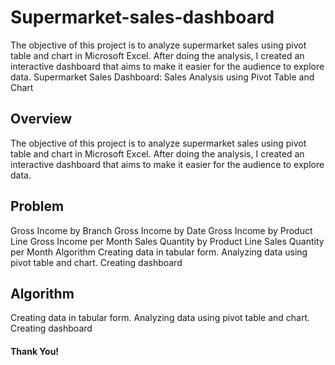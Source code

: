 # Supermarket-sales-dashboard
The objective of this project is to analyze supermarket sales using pivot table and chart in Microsoft Excel. After doing the analysis, I created an interactive dashboard that aims to make it easier for the audience to explore data.
Supermarket Sales Dashboard: Sales Analysis using Pivot Table and Chart
## Overview
The objective of this project is to analyze supermarket sales using pivot table and chart in Microsoft Excel. After doing the analysis, I created an interactive dashboard that aims to make it easier for the audience to explore data.



## Problem
Gross Income by Branch
Gross Income by Date
Gross Income by Product Line
Gross Income per Month
Sales Quantity by Product Line
Sales Quantity per Month
Algorithm
Creating data in tabular form.
Analyzing data using pivot table and chart.
Creating dashboard

## Algorithm
Creating data in tabular form.
Analyzing data using pivot table and chart.
Creating dashboard



#### Thank You!
